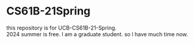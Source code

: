 
# CS61B-21Spring
this repository is for UCB-CS61B-21-Spring.  
2024 summer is free. l am a graduate student. so l have much time now. 
